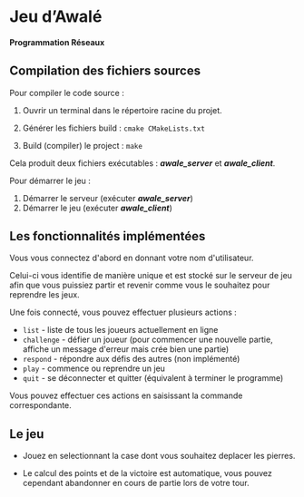 # Jeu d’Awalé

#### Programmation Réseaux


## Compilation des fichiers sources

Pour compiler le code source :

1. Ouvrir un terminal dans le répertoire racine du projet.

2. Générer les fichiers build : `cmake CMakeLists.txt`

3. Build (compiler) le project : `make`

Cela produit deux fichiers exécutables : ___awale_server___ et ___awale_client___.

Pour démarrer le jeu :

1.	Démarrer le serveur (exécuter ___awale_server___)
2.	Démarrer le jeu (exécuter ___awale_client___)


## Les fonctionnalités implémentées

Vous vous connectez d'abord en donnant votre nom d'utilisateur.

Celui-ci vous identifie de manière unique et est stocké sur le serveur de jeu afin que vous puissiez partir et revenir comme vous le souhaitez pour reprendre les jeux.

Une fois connecté, vous pouvez effectuer plusieurs actions :

- `list`       - liste de tous les joueurs actuellement en ligne
- `challenge`  - défier un joueur (pour commencer une nouvelle partie, affiche un message d'erreur mais crée bien une partie)
- `respond`	   - répondre aux défis des autres (non implémenté)
- `play`       - commence ou reprendre un jeu
- `quit`       - se déconnecter et quitter (équivalent à terminer le programme)

Vous pouvez effectuer ces actions en saisissant la commande correspondante.


## Le jeu

- Jouez en selectionnant la case dont vous souhaitez deplacer les pierres.

- Le calcul des points et de la victoire est automatique, vous pouvez cependant abandonner en cours de partie lors de votre tour.
